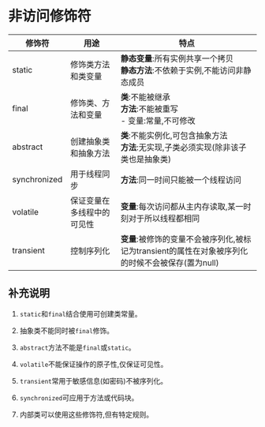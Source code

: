 # 非访问修饰符

| 修饰符 | 用途 | 特点 |
|--------|------|------|
| static | 修饰类方法和类变量 | **静态变量**:所有实例共享一个拷贝<br> **静态方法**:不依赖于实例,不能访问非静态成员 |
| final | 修饰类、方法和变量 | **类**:不能被继承<br>**方法**:不能被重写<br>- 变量:常量,不可修改 |
| abstract | 创建抽象类和抽象方法 | **类**:不能实例化,可包含抽象方法<br>**方法**:无实现,子类必须实现(除非该子类也是抽象类) |
| synchronized | 用于线程同步 | **方法**:同一时间只能被一个线程访问 |
| volatile | 保证变量在多线程中的可见性 | **变量**:每次访问都从主内存读取,某一时刻对于所以线程都相同 |
| transient | 控制序列化 | **变量**:被修饰的变量不会被序列化,被标记为transient的属性在对象被序列化的时候不会被保存(置为null) |

## 补充说明

1. `static`和`final`结合使用可创建类常量。

2. 抽象类不能同时被`final`修饰。

3. `abstract`方法不能是`final`或`static`。

4. `volatile`不能保证操作的原子性,仅保证可见性。

5. `transient`常用于敏感信息(如密码)不被序列化。

6. `synchronized`可应用于方法或代码块。

7. 内部类可以使用这些修饰符,但有特定规则。
